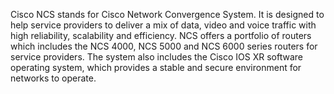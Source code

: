Cisco NCS stands for Cisco Network Convergence System. It is designed to help service providers to deliver a mix of data, video and voice traffic with high reliability, scalability and efficiency. NCS offers a portfolio of routers which includes the NCS 4000, NCS 5000 and NCS 6000 series routers for service providers. The system also includes the Cisco IOS XR software operating system, which provides a stable and secure environment for networks to operate.

